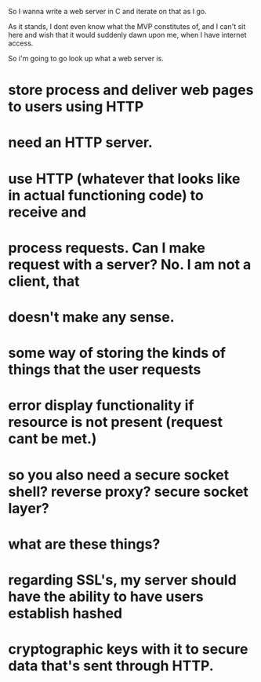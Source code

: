 So I wanna write a web server in C and iterate on that as I go.


As it stands, I dont even know what the MVP constitutes of, and I can't sit here and
wish that it would suddenly dawn upon me, when I have internet access. 

So i'm going to go look up what a web server is. 

# store process and deliver web pages to users using HTTP

# need an HTTP server. 

# use HTTP (whatever that looks like in actual functioning code) to receive and
# process requests. Can I make request with a server? No. I am not a client, that
# doesn't make any sense.

# some way of storing the kinds of things that the user requests 

# error display functionality if resource is not present (request cant be met.)


# so you also need a secure socket shell? reverse proxy? secure socket layer? 
# what are these things?

# regarding SSL's, my server should have the ability to have users establish hashed
# cryptographic keys with it to secure data that's sent through HTTP.